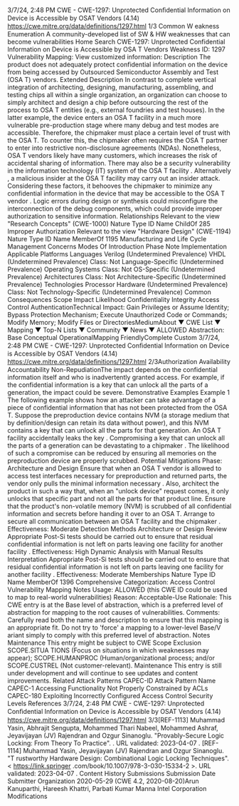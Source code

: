 3/7/24, 2:48 PM CWE - CWE-1297: Unprotected Conﬁdential Information on Device is Accessible by OSAT Vendors (4.14)
https://cwe.mitre.org/data/deﬁnitions/1297.html 1/3
Common W eakness Enumeration
A community-developed list of SW & HW weaknesses that can become
vulnerabilities
Home Search
CWE-1297: Unprotected Confidential Information on Device is Accessible by OSA T
Vendors
Weakness ID: 1297
Vulnerability Mapping: 
View customized information:
 Description
The product does not adequately protect confidential information on the device from being accessed by Outsourced Semiconductor
Assembly and Test (OSA T) vendors.
 Extended Description
In contrast to complete vertical integration of architecting, designing, manufacturing, assembling, and testing chips all within a single
organization, an organization can choose to simply architect and design a chip before outsourcing the rest of the process to OSA T
entities (e.g., external foundries and test houses). In the latter example, the device enters an OSA T facility in a much more vulnerable
pre-production stage where many debug and test modes are accessible. Therefore, the chipmaker must place a certain level of trust
with the OSA T. To counter this, the chipmaker often requires the OSA T partner to enter into restrictive non-disclosure agreements
(NDAs). Nonetheless, OSA T vendors likely have many customers, which increases the risk of accidental sharing of information. There
may also be a security vulnerability in the information technology (IT) system of the OSA T facility . Alternatively , a malicious insider at
the OSA T facility may carry out an insider attack. Considering these factors, it behooves the chipmaker to minimize any confidential
information in the device that may be accessible to the OSA T vendor .
Logic errors during design or synthesis could misconfigure the interconnection of the debug components, which could provide
improper authorization to sensitive information.
 Relationships
 Relevant to the view "Research Concepts" (CWE-1000)
Nature Type ID Name
ChildOf 285 Improper Authorization
 Relevant to the view "Hardware Design" (CWE-1194)
Nature Type ID Name
MemberOf 1195 Manufacturing and Life Cycle Management Concerns
 Modes Of Introduction
Phase Note
Implementation
 Applicable Platforms
Languages
Verilog (Undetermined Prevalence)
VHDL (Undetermined Prevalence)
Class: Not Language-Specific (Undetermined Prevalence)
Operating Systems
Class: Not OS-Specific (Undetermined Prevalence)
Architectures
Class: Not Architecture-Specific (Undetermined Prevalence)
Technologies
Processor Hardware (Undetermined Prevalence)
Class: Not Technology-Specific (Undetermined Prevalence)
 Common Consequences
Scope Impact Likelihood
Confidentiality
Integrity
Access Control
AuthenticationTechnical Impact: Gain Privileges or Assume Identity; Bypass Protection Mechanism; Execute Unauthorized Code or
Commands; Modify Memory; Modify Files or DirectoriesMediumAbout ▼ CWE List ▼ Mapping ▼ Top-N Lists ▼ Community ▼ News ▼
ALLOWED
Abstraction: Base
Conceptual OperationalMapping
FriendlyComplete Custom
3/7/24, 2:48 PM CWE - CWE-1297: Unprotected Conﬁdential Information on Device is Accessible by OSAT Vendors (4.14)
https://cwe.mitre.org/data/deﬁnitions/1297.html 2/3Authorization
Availability
Accountability
Non-RepudiationThe impact depends on the confidential information itself and who is inadvertently granted access.
For example, if the confidential information is a key that can unlock all the parts of a generation,
the impact could be severe.
 Demonstrative Examples
Example 1
The following example shows how an attacker can take advantage of a piece of confidential information that has not been protected
from the OSA T.
Suppose the preproduction device contains NVM (a storage medium that by definition/design can retain its data without power), and
this NVM contains a key that can unlock all the parts for that generation. An OSA T facility accidentally leaks the key .
Compromising a key that can unlock all the parts of a generation can be devastating to a chipmaker .
The likelihood of such a compromise can be reduced by ensuring all memories on the preproduction device are properly scrubbed.
 Potential Mitigations
Phase: Architecture and Design
Ensure that when an OSA T vendor is allowed to access test interfaces necessary for preproduction and returned parts,
the vendor only pulls the minimal information necessary . Also, architect the product in such a way that, when an "unlock
device" request comes, it only unlocks that specific part and not all the parts for that product line.
Ensure that the product's non-volatile memory (NVM) is scrubbed of all confidential information and secrets before
handing it over to an OSA T.
Arrange to secure all communication between an OSA T facility and the chipmaker .
Effectiveness: Moderate
 Detection Methods
Architecture or Design Review
Appropriate Post-Si tests should be carried out to ensure that residual confidential information is not left on parts leaving one
facility for another facility .
Effectiveness: High
Dynamic Analysis with Manual Results Interpretation
Appropriate Post-Si tests should be carried out to ensure that residual confidential information is not left on parts leaving one
facility for another facility .
Effectiveness: Moderate
 Memberships
Nature Type ID Name
MemberOf 1396 Comprehensive Categorization: Access Control
 Vulnerability Mapping Notes
Usage: ALLOWED (this CWE ID could be used to map to real-world vulnerabilities)
Reason: Acceptable-Use
Rationale:
This CWE entry is at the Base level of abstraction, which is a preferred level of abstraction for mapping to the root causes of
vulnerabilities.
Comments:
Carefully read both the name and description to ensure that this mapping is an appropriate fit. Do not try to 'force' a mapping to a
lower-level Base/V ariant simply to comply with this preferred level of abstraction.
 Notes
Maintenance
This entry might be subject to CWE Scope Exclusion SCOPE.SITUA TIONS (Focus on situations in which weaknesses may appear);
SCOPE.HUMANPROC (Human/organizational process; and/or SCOPE.CUSTREL (Not customer-relevant).
Maintenance
This entry is still under development and will continue to see updates and content improvements.
 Related Attack Patterns
CAPEC-ID Attack Pattern Name
CAPEC-1 Accessing Functionality Not Properly Constrained by ACLs
CAPEC-180 Exploiting Incorrectly Configured Access Control Security Levels
 References
3/7/24, 2:48 PM CWE - CWE-1297: Unprotected Conﬁdential Information on Device is Accessible by OSAT Vendors (4.14)
https://cwe.mitre.org/data/deﬁnitions/1297.html 3/3[REF-1113] Muhammad Yasin, Abhrajit Sengupta, Mohammed Thari Nabeel, Mohammed Ashraf, Jeyavijayan (JV) Rajendran and
Ozgur Sinanoglu. "Provably-Secure Logic Locking: From Theory To Practice".
. URL validated: 2023-04-07 .
[REF-1114] Muhammad Yasin, Jeyavijayan (JV) Rajendran and Ozgur Sinanoglu. "T rustworthy Hardware Design: Combinational
Logic Locking Techniques". < https://link.springer .com/book/10.1007/978-3-030-15334-2 >. URL validated: 2023-04-07 .
 Content History
 Submissions
Submission Date Submitter Organization
2020-05-29
(CWE 4.2, 2020-08-20)Arun Kanuparthi, Hareesh Khattri, Parbati Kumar Manna Intel Corporation
 Modifications
